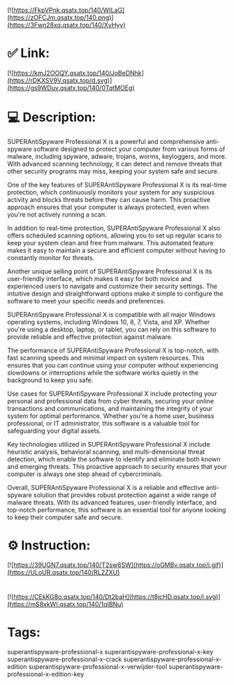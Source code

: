 [![https://FkpVPnk.qsatx.top/140/WILaG](https://zOFCJm.qsatx.top/140.png)](https://3Fwn28xq.qsatx.top/140/XyHyy)
# ✅ Link:
[![https://kmJ2OOQY.qsatx.top/140/JoBeDNhk](https://rDKXSV9V.qsatx.top/d.svg)](https://gs9WDuv.qsatx.top/140/0TqtMOEg)
# 💻 Description:
SUPERAntiSpyware Professional X is a powerful and comprehensive anti-spyware software designed to protect your computer from various forms of malware, including spyware, adware, trojans, worms, keyloggers, and more. With advanced scanning technology, it can detect and remove threats that other security programs may miss, keeping your system safe and secure.

One of the key features of SUPERAntiSpyware Professional X is its real-time protection, which continuously monitors your system for any suspicious activity and blocks threats before they can cause harm. This proactive approach ensures that your computer is always protected, even when you're not actively running a scan.

In addition to real-time protection, SUPERAntiSpyware Professional X also offers scheduled scanning options, allowing you to set up regular scans to keep your system clean and free from malware. This automated feature makes it easy to maintain a secure and efficient computer without having to constantly monitor for threats.

Another unique selling point of SUPERAntiSpyware Professional X is its user-friendly interface, which makes it easy for both novice and experienced users to navigate and customize their security settings. The intuitive design and straightforward options make it simple to configure the software to meet your specific needs and preferences.

SUPERAntiSpyware Professional X is compatible with all major Windows operating systems, including Windows 10, 8, 7, Vista, and XP. Whether you're using a desktop, laptop, or tablet, you can rely on this software to provide reliable and effective protection against malware.

The performance of SUPERAntiSpyware Professional X is top-notch, with fast scanning speeds and minimal impact on system resources. This ensures that you can continue using your computer without experiencing slowdowns or interruptions while the software works quietly in the background to keep you safe.

Use cases for SUPERAntiSpyware Professional X include protecting your personal and professional data from cyber threats, securing your online transactions and communications, and maintaining the integrity of your system for optimal performance. Whether you're a home user, business professional, or IT administrator, this software is a valuable tool for safeguarding your digital assets.

Key technologies utilized in SUPERAntiSpyware Professional X include heuristic analysis, behavioral scanning, and multi-dimensional threat detection, which enable the software to identify and eliminate both known and emerging threats. This proactive approach to security ensures that your computer is always one step ahead of cybercriminals.

Overall, SUPERAntiSpyware Professional X is a reliable and effective anti-spyware solution that provides robust protection against a wide range of malware threats. With its advanced features, user-friendly interface, and top-notch performance, this software is an essential tool for anyone looking to keep their computer safe and secure.

# ⚙️ Instruction:
[![https://39UGN7.qsatx.top/140/T2sw6SW](https://oGMBv.qsatx.top/i.gif)](https://ULoUR.qsatx.top/140/RL2ZXU)
#
[![https://CEkKG8o.qsatx.top/140/Dt2baH](https://t8jcHD.qsatx.top/l.svg)](https://mS8xkWI.qsatx.top/140/1qIBNu)
# Tags:
superantispyware-professional-x superantispyware-professional-x-key superantispyware-professional-x-crack superantispyware-professional-x-edition superantispyware-professional-x-verwijder-tool superantispyware-professional-x-edition-key






